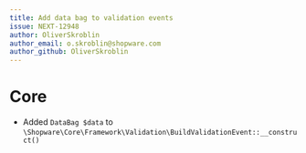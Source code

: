 ```yaml
---
title: Add data bag to validation events
issue: NEXT-12948
author: OliverSkroblin
author_email: o.skroblin@shopware.com 
author_github: OliverSkroblin
---
```

# Core
* Added `DataBag $data` to `\Shopware\Core\Framework\Validation\BuildValidationEvent::__construct()`
